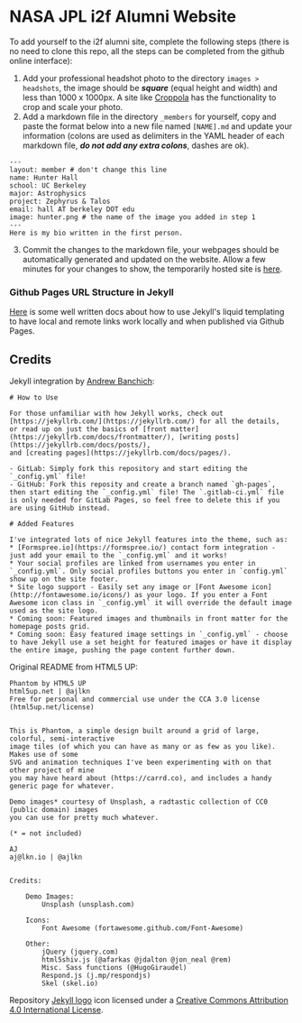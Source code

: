# NASA JPL i2f Alumni Website

To add yourself to the i2f alumni site, complete the following steps (there is no need to clone this repo, all the steps can be completed from the github online interface):
1. Add your professional headshot photo to the directory ```images > headshots```, the image should be ***square*** (equal height and width) and less than 1000 x 1000px. A site like [Croppola](https://croppola.com/) has the functionality to crop and scale your photo.
2. Add a markdown file in the directory ```_members``` for yourself, copy and paste the format below into a new file named ```[NAME].md``` and update your information (colons are used as delimiters in the YAML header of each markdown file, ***do not add any extra colons***, dashes are ok).
```
---
layout: member # don't change this line
name: Hunter Hall
school: UC Berkeley
major: Astrophysics
project: Zephyrus & Talos
email: hall AT berkeley DOT edu
image: hunter.png # the name of the image you added in step 1
---
Here is my bio written in the first person.
```
3. Commit the changes to the markdown file, your webpages should be automatically generated and updated on the website. Allow a few minutes for your changes to show, the temporarily hosted site is [here](https://innovation2flight.github.io/alumni/).

### Github Pages URL Structure in Jekyll
[Here](https://github.com/jekyll/jekyll/blob/master/docs/_docs/github-pages.md) is some well written docs about how to use Jekyll's liquid templating to have local and remote links work locally and when published via Github Pages.

## Credits
Jekyll integration by [Andrew Banchich](https://github.com/andrewbanchich/phantom-jekyll-theme):
```
# How to Use

For those unfamiliar with how Jekyll works, check out [https://jekyllrb.com/](https://jekyllrb.com/) for all the details, 
or read up on just the basics of [front matter](https://jekyllrb.com/docs/frontmatter/), [writing posts](https://jekyllrb.com/docs/posts/), 
and [creating pages](https://jekyllrb.com/docs/pages/).

- GitLab: Simply fork this repository and start editing the `_config.yml` file!  
- GitHub: Fork this reposity and create a branch named `gh-pages`, then start editing the `_config.yml` file! The `.gitlab-ci.yml` file is only needed for GitLab Pages, so feel free to delete this if you are using GitHub instead.

# Added Features

I've integrated lots of nice Jekyll features into the theme, such as:
* [Formspree.io](https://formspree.io/) contact form integration - just add your email to the `_config.yml` and it works!
* Your social profiles are linked from usernames you enter in `_config.yml`. Only social profiles buttons you enter in `config.yml` show up on the site footer.
* Site logo support - Easily set any image or [Font Awesome icon](http://fontawesome.io/icons/) as your logo. If you enter a Font Awesome icon class in `_config.yml` it will override the default image used as the site logo.
* Coming soon: Featured images and thumbnails in front matter for the homepage posts grid.
* Coming soon: Easy featured image settings in `_config.yml` - choose to have Jekyll use a set height for featured images or have it display the entire image, pushing the page content further down.
```

Original README from HTML5 UP:

```
Phantom by HTML5 UP
html5up.net | @ajlkn
Free for personal and commercial use under the CCA 3.0 license (html5up.net/license)


This is Phantom, a simple design built around a grid of large, colorful, semi-interactive
image tiles (of which you can have as many or as few as you like). Makes use of some
SVG and animation techniques I've been experimenting with on that other project of mine
you may have heard about (https://carrd.co), and includes a handy generic page for whatever.

Demo images* courtesy of Unsplash, a radtastic collection of CC0 (public domain) images
you can use for pretty much whatever.

(* = not included)

AJ
aj@lkn.io | @ajlkn


Credits:

	Demo Images:
		Unsplash (unsplash.com)

	Icons:
		Font Awesome (fortawesome.github.com/Font-Awesome)

	Other:
		jQuery (jquery.com)
		html5shiv.js (@afarkas @jdalton @jon_neal @rem)
		Misc. Sass functions (@HugoGiraudel)
		Respond.js (j.mp/respondjs)
		Skel (skel.io)
```

Repository [Jekyll logo](https://github.com/jekyll/brand) icon licensed under a [Creative Commons Attribution 4.0 International License](http://choosealicense.com/licenses/cc-by-4.0/).
